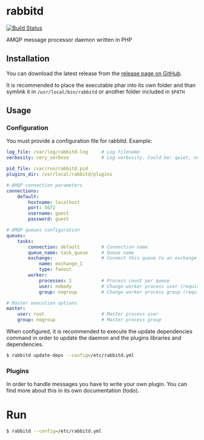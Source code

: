 # rabbitd

[![Build Status](https://travis-ci.org/fazland/rabbitd.svg?branch=master)](https://travis-ci.org/fazland/rabbitd)

AMQP message processor daemon written in PHP

## Installation

You can download the latest release from the [release page on GitHub](https://github.com/fazland/rabbitd/releases).

It is recommended to place the executable phar into its own folder and than symlink it in `/usr/local/bin/rabbitd` or
another folder included in `$PATH`

## Usage

### Configuration

You must provide a configuration file for rabbitd. Example:

```yaml
log_file: /var/log/rabbitd.log     # Log filename
verbosity: very_verbose            # Log verbosity. Could be: quiet, normal, verbose, very_verbose or debug

pid_file: /var/run/rabbitd.pid
plugins_dir: /usr/local/rabbitd/plugins

# AMQP connection parameters
connections:
    default:
        hostname: localhost
        port: 5672
        username: guest
        password: guest

# AMQP queues configuration
queues:
    tasks:
        connection: default        # Connection name
        queue_name: task_queue     # Queue name
        exchange:                  # Connect this queue to an exchange
            name: exchange_1
            type: fanout
        worker:
            processes: 1           # Process count per queue
            user: nobody           # Change worker process user (requires master to be executed as root)
            group: nogroup         # Change worker process group (requires master to be executed as root)

# Master execution options
master:
    user: root                     # Master process user
    group: nogroup                 # Master process group

```

When configured, it is recommended to execute the update dependencies command in order to update the daemon 
and the plugins libraries and dependencies.

```bash
$ rabbitd update-deps --config=/etc/rabbitd.yml
```

### Plugins

In order to handle messages you have to write your own plugin.
You can find more about this in its own documentation (todo).

# Run

```bash
$ rabbitd --config=/etc/rabbitd.yml
```
